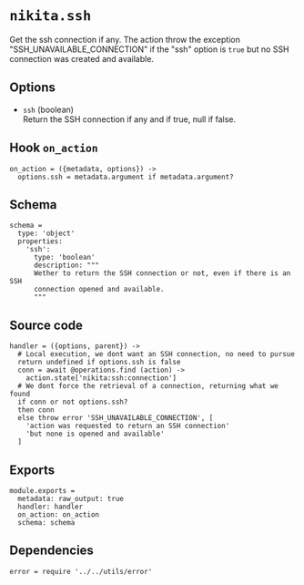 
# `nikita.ssh`

Get the ssh connection if any. The action throw the exception
"SSH_UNAVAILABLE_CONNECTION" if the "ssh" option is `true` but no SSH connection
was created and available.

## Options

* `ssh` (boolean)   
  Return the SSH connection if any and if true, null if false.

## Hook `on_action`

    on_action = ({metadata, options}) ->
      options.ssh = metadata.argument if metadata.argument?
      
## Schema

    schema =
      type: 'object'
      properties:
        'ssh':
          type: 'boolean'
          description: """
          Wether to return the SSH connection or not, even if there is an SSH
          connection opened and available.
          """

## Source code

    handler = ({options, parent}) ->
      # Local execution, we dont want an SSH connection, no need to pursue
      return undefined if options.ssh is false
      conn = await @operations.find (action) ->
        action.state['nikita:ssh:connection']
      # We dont force the retrieval of a connection, returning what we found
      if conn or not options.ssh?
      then conn
      else throw error 'SSH_UNAVAILABLE_CONNECTION', [
        'action was requested to return an SSH connection'
        'but none is opened and available'
      ]

## Exports

    module.exports =
      metadata: raw_output: true
      handler: handler
      on_action: on_action
      schema: schema

## Dependencies

    error = require '../../utils/error'
